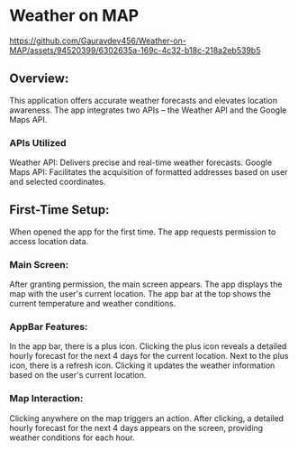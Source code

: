 # Weather on MAP

https://github.com/Gauravdev456/Weather-on-MAP/assets/94520399/6302635a-169c-4c32-b18c-218a2eb539b5
## Overview:
This application offers accurate weather forecasts and elevates location awareness. The app integrates two APIs – the Weather API and the Google Maps API.
### APIs Utilized
Weather API: Delivers precise and real-time weather forecasts.
Google Maps API: Facilitates the acquisition of formatted addresses based on user and selected coordinates.

## First-Time Setup:

When opened the app for the first time.
The app requests permission to access location data.

### Main Screen:
After granting permission, the main screen appears.
The app displays the map with the user's current location.
The app bar at the top shows the current temperature and weather conditions.

### AppBar Features:
In the app bar, there is a plus icon.
Clicking the plus icon reveals a detailed hourly forecast for the next 4 days for the current location.
Next to the plus icon, there is a refresh icon. Clicking it updates the weather information based on the user's current location.

### Map Interaction:
Clicking anywhere on the map triggers an action.
After clicking, a detailed hourly forecast for the next 4 days appears on the screen, providing weather conditions for each hour.
